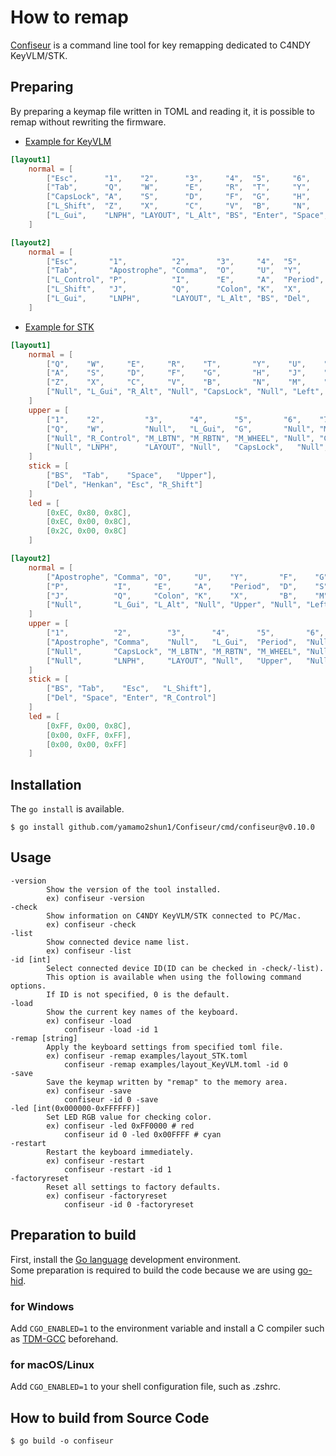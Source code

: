 # How to remap

[Confiseur](https://github.com/yamamo2shun1/Confiseur) is a command line tool for key remapping dedicated to C4NDY KeyVLM/STK.

## Preparing
By preparing a keymap file written in TOML and reading it, it is possible to remap without rewriting the firmware.

- [Example for KeyVLM](https://github.com/yamamo2shun1/Confiseur/blob/main/example-layout/layouts_KeyVLM.toml)
```toml
[layout1]
	normal = [
		["Esc",      "1",    "2",      "3",     "4",  "5",     "6",     "7",      "8",         "9",      "0",     "Minus",      "Equal"],
		["Tab",      "Q",    "W",      "E",     "R",  "T",     "Y",     "U",      "I",         "O",      "P",     "O_SBracket", "C_SBracket"],
		["CapsLock", "A",    "S",      "D",     "F",  "G",     "H",     "J",      "K",         "L",      "Colon", "Apostrophe", "Yen"],
		["L_Shift",  "Z",    "X",      "C",     "V",  "B",     "N",     "M",      "Comma",     "Period", "Slash", "R_Shift",    "Backquote"],
		["L_Gui",    "LNPH", "LAYOUT", "L_Alt", "BS", "Enter", "Space", "Henkan", "R_Control", "Left",   "Down",  "Up",         "Right"]
	]

[layout2]
	normal = [
		["Esc",       "1",          "2",      "3",     "4",  "5",      "6",     "7",     "8",        "9",    "0",    "O_SBracket", "C_SBracket"],
		["Tab",       "Apostrophe", "Comma",  "O",     "U",  "Y",      "F",     "G",     "C",        "R",    "L",    "Slash",      "Equal"],
		["L_Control", "P",          "I",      "E",     "A",  "Period", "D",     "S",     "T",        "H",    "Z",    "Minus",      "Backslash"],
		["L_Shift",   "J",          "Q",      "Colon", "K",  "X",      "B",     "M",     "W",        "N",    "V",    "R_Shift",    "Backquote"],
		["L_Gui",     "LNPH",       "LAYOUT", "L_Alt", "BS", "Del",    "Enter", "Space", "CapsLock", "Left", "Down", "Up",         "Right"]
	]
```

- [Example for STK](https://github.com/yamamo2shun1/Confiseur/blob/main/example-layout/layouts_STK.toml)
```toml
[layout1]
	normal = [
		["Q",    "W",     "E",     "R",    "T",       "Y",    "U",    "I",     "O",      "P"],
		["A",    "S",     "D",     "F",    "G",       "H",    "J",    "K",     "L",      "Colon"],
		["Z",    "X",     "C",     "V",    "B",       "N",    "M",    "Comma", "Period", "Slash"],
		["Null", "L_Gui", "R_Alt", "Null", "CapsLock", "Null", "Left", "Down",  "Up",     "Right"]
	]
	upper = [
		["1",    "2",         "3",      "4",      "5",       "6",    "7",          "8",          "9",          "0"],
		["Q",    "W",         "Null",   "L_Gui",  "G",       "Null", "Minus",      "Equal",      "O_SBracket", "Apostrophe"],
		["Null", "R_Control", "M_LBTN", "M_RBTN", "M_WHEEL", "Null", "C_SBracket", "Null",       "Backquote",  "Yen"],
		["Null", "LNPH",      "LAYOUT", "Null",   "CapsLock",   "Null", "Null",       "MGain_Down", "MGain_Up",   "Reset"]
	]
	stick = [
		["BS",  "Tab",    "Space",   "Upper"],
		["Del", "Henkan", "Esc", "R_Shift"]
	]
	led = [
		[0xEC, 0x80, 0x8C],
		[0xEC, 0x00, 0x8C],
		[0x2C, 0x00, 0x8C]
	]

[layout2]
	normal = [
		["Apostrophe", "Comma", "O",     "U",    "Y",       "F",    "G",    "C",    "R",  "L"],
		["P",          "I",     "E",     "A",    "Period",  "D",    "S",    "T",    "H",  "Z"],
		["J",          "Q",     "Colon", "K",    "X",       "B",    "M",    "W",    "N",  "V"],
		["Null",       "L_Gui", "L_Alt", "Null", "Upper", "Null", "Left", "Down", "Up", "Right"]
	]
	upper = [
		["1",          "2",        "3",      "4",      "5",       "6",    "7",          "8",          "9",         "0"],
		["Apostrophe", "Comma",    "Null",   "L_Gui",  "Period",  "Null", "O_SBracket", "C_SBracket", "Slash",     "Minus"],
		["Null",       "CapsLock", "M_LBTN", "M_RBTN", "M_WHEEL", "Null", "Equal",      "Null",       "Backquote", "Backslash"],
		["Null",       "LNPH",     "LAYOUT", "Null",   "Upper",   "Null", "Null",       "MGain_Down", "MGain_Up",  "Reset"]
	]
	stick = [
		["BS", "Tab",    "Esc",   "L_Shift"],
		["Del", "Space", "Enter", "R_Control"]
	]
	led = [
		[0xFF, 0x00, 0x8C],
		[0x00, 0xFF, 0xFF],
		[0x00, 0x00, 0xFF]
	]
```

## Installation
The `go install` is available.
```shellscript
$ go install github.com/yamamo2shun1/Confiseur/cmd/confiseur@v0.10.0
```

## Usage

```Less
-version
        Show the version of the tool installed.
        ex) confiseur -version
-check
        Show information on C4NDY KeyVLM/STK connected to PC/Mac.
        ex) confiseur -check
-list
        Show connected device name list.
        ex) confiseur -list
-id [int]
        Select connected device ID(ID can be checked in -check/-list).
        This option is available when using the following command options.
        If ID is not specified, 0 is the default.
-load
        Show the current key names of the keyboard.
        ex) confiseur -load
            confiseur -load -id 1
-remap [string]
        Apply the keyboard settings from specified toml file.
        ex) confiseur -remap examples/layout_STK.toml
            confiseur -remap examples/layout_KeyVLM.toml -id 0
-save
        Save the keymap written by "remap" to the memory area.
        ex) confiseur -save
            confiseur -id 0 -save
-led [int(0x000000-0xFFFFFF)]
        Set LED RGB value for checking color.
        ex) confiseur -led 0xFF0000 # red
            confiseur id 0 -led 0x00FFFF # cyan
-restart
        Restart the keyboard immediately.
        ex) confiseur -restart
            confiseur -restart -id 1
-factoryreset
        Reset all settings to factory defaults.
        ex) confiseur -factoryreset
            confiseur -id 0 -factoryreset
```

## Preparation to build
First, install the [Go language](https://go.dev/) development environment.  
Some preparation is required to build the code because we are using [go-hid](https://github.com/sstallion/go-hid).

### for Windows
Add `CGO_ENABLED=1` to the environment variable and install a C compiler such as [TDM-GCC](https://jmeubank.github.io/tdm-gcc/) beforehand.

### for macOS/Linux
Add `CGO_ENABLED=1` to your shell configuration file, such as .zshrc.

## How to build from Source Code
```shellscript
$ go build -o confiseur
```

